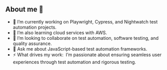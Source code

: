 ## About me 👋

- 🔭 I’m currently working on Playwright, Cypress, and Nightwatch test automation projects.
- 🌱 I’m also learning cloud services with AWS.
- 👯 I’m looking to collaborate on test automation, software testing, and quality assurance.
- 💬 Ask me about JavaScript-based test automation frameworks.
- ⚡ What drives my work:&nbsp;  I’m passionate about ensuring seamless user experiences through test automation and rigorous testing.



<!--
**stalundzic/stalundzic** is a ✨ _special_ ✨ repository because its `README.md` (this file) appears on your GitHub profile.
- 📫 How to reach me: .
Here are some ideas to get you started:
- 😄 Pronouns: ...
- ⚡ More about me: I’m passionate about ensuring seamless user experiences through test automation and rigorous testing
-->
